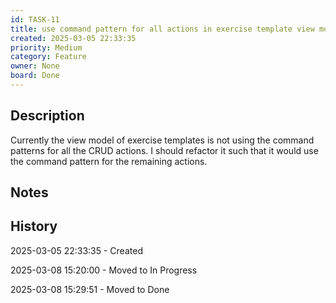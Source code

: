 ```yaml
---
id: TASK-11
title: use command pattern for all actions in exercise template view model
created: 2025-03-05 22:33:35
priority: Medium
category: Feature
owner: None
board: Done
---
```


## Description
Currently the view model of exercise templates is not using the command patterns for all
the CRUD actions. I should refactor it such that it would use the command pattern for the
remaining actions.

## Notes


## History
2025-03-05 22:33:35 - Created

2025-03-08 15:20:00 - Moved to In Progress

2025-03-08 15:29:51 - Moved to Done
